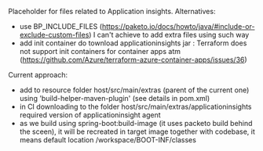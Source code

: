 Placeholder for files related to Application insights.
Alternatives:
- use BP_INCLUDE_FILES (https://paketo.io/docs/howto/java/#include-or-exclude-custom-files) I can't achieve to add extra files using such way
- add init container do townload applicationinsights jar : Terraform does not support init containers for container apps atm (https://github.com/Azure/terraform-azure-container-apps/issues/36)

Current approach:
 - add to resource folder host/src/main/extras (parent of the current one) using 'build-helper-maven-plugin' (see details in pom.xml)
 - in CI downloading to the folder host/src/main/extras/applicationinsights required version of applicationinsight agent
 - as we build using spring-boot:build-image (it uses packeto build behind the sceen), it will be recreated in target image together with codebase, it means default location /workspace/BOOT-INF/classes
